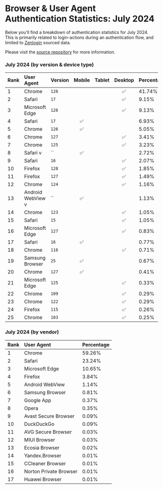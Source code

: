# Browser & User Agent Authentication Statistics: July 2024

Below you'll find a breakdown of authentication statistics for
July 2024. This is primarily related to login-actions during an
authentication flow, and limited to <a href="https://zenlogin.co"/>Zenlogin</a>
sourced data.

Please visit the
<a href="https://github.com/zenlogin/browser-user-agent-authentication-statistics">source repository</a>
for more information.

### July 2024 (by version & device type)
| Rank | User Agent | Version | Mobile | Tablet | Desktop | Percentage |
| :--- | :--- | :--- | :---: | :---: | :---: | :--- |
| 1 | Chrome | `126` | | | ✅ | 41.74% |
| 2 | Safari | `17` | | | ✅ | 9.15% |
| 3 | Microsoft Edge | `126` | | | ✅ | 9.13% |
| 4 | Safari | `17` | ✅ | | | 6.93% |
| 5 | Chrome | `126` | ✅ | | | 5.05% |
| 6 | Chrome | `127` | | | ✅ | 3.41% |
| 7 | Chrome | `125` | | | ✅ | 3.23% |
| 8 | Safari v | `` | ✅ | | | 2.72% |
| 9 | Safari | `16` | | | ✅ | 2.07% |
| 10 | Firefox | `128` | | | ✅ | 1.85% |
| 11 | Firefox | `127` | | | ✅ | 1.49% |
| 12 | Chrome | `124` | | | ✅ | 1.16% |
| 13 | Android WebView v | `` | ✅ | | | 1.13% |
| 14 | Chrome | `123` | | | ✅ | 1.05% |
| 15 | Safari | `15` | | | ✅ | 1.05% |
| 16 | Microsoft Edge | `127` | | | ✅ | 0.83% |
| 17 | Safari | `16` | ✅ | | | 0.77% |
| 18 | Chrome | `116` | | | ✅ | 0.71% |
| 19 | Samsung Browser | `25` | ✅ | | | 0.67% |
| 20 | Chrome | `127` | ✅ | | | 0.41% |
| 21 | Microsoft Edge | `125` | | | ✅ | 0.33% |
| 22 | Chrome | `109` | | | ✅ | 0.29% |
| 23 | Chrome | `122` | | | ✅ | 0.29% |
| 24 | Firefox | `115` | | | ✅ | 0.26% |
| 25 | Chrome | `103` | | | ✅ | 0.25% |

### July 2024 (by vendor)
| Rank | User Agent | Percentage |
| :--- | :--- | :--- |
| 1 | Chrome | 59.26% |
| 2 | Safari | 23.24% |
| 3 | Microsoft Edge | 10.65% |
| 4 | Firefox | 3.84% |
| 5 | Android WebView | 1.14% |
| 6 | Samsung Browser | 0.81% |
| 7 | Google App | 0.37% |
| 8 | Opera | 0.35% |
| 9 | Avast Secure Browser | 0.09% |
| 10 | DuckDuckGo | 0.09% |
| 11 | AVG Secure Browser | 0.03% |
| 12 | MIUI Browser | 0.03% |
| 13 | Ecosia Browser | 0.02% |
| 14 | Yandex.Browser | 0.01% |
| 15 | CCleaner Browser | 0.01% |
| 16 | Norton Private Browser | 0.01% |
| 17 | Huawei Browser | 0.01% |
